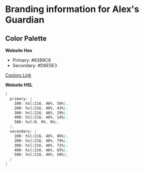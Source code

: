 # Branding information for Alex's Guardian

## Color Palette

**Website Hex**
- Primary: #6389C6
- Secondary: #D6E5E3

[Coolors Link](https://coolors.co/6389c6-d6e5e3)

**Website HSL**
```scss
(
  primary: (
    100: hsl(216, 46%, 58%),
    200: hsl(216, 46%, 43%),
    300: hsl(216, 46%, 29%),
    400: hsl(216, 46%, 14%),
    500: hsl(0, 0%, 0%),
  ),
  secondary: (
    100: hsl(216, 46%, 86%),
    200: hsl(216, 46%, 79%),
    300: hsl(216, 46%, 72%),
    400: hsl(216, 46%, 65%),
    500: hsl(216, 46%, 58%),
  )
)
```